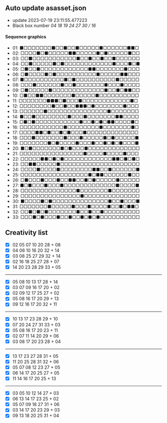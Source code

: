 ## Auto update asasset.json

* update 2023-07-19 23:11:55.477223
* Black box number _04 18 19 24 27 30 / 16_
#### Sequence graphics

* 01: ■□□□□□□□■□□■□□■□□□□□■□□□□□□■■□
* 02: □□□□■□■□□□□□■■□□□□□■□■□□□□□■□□
* 03: □□■□□□□□□□□□□□■□□■□□■□□■□□□□□□
* 04: □□■□□□□□■□■□□□□□□□□□□□□■□□□■□■
* 05: □■□□■□□□□□□□□□□□□■■□□□□□□□■□□□
* 06: □■□□□□■□■□□□□□□□□□□■□□□□□■■□□□
* 07: ■□□□□□□□□□□■□■□□□□□□□□□□■□□□□□
* 08: □□□■□□□□□□■□□■□□□□□□□■□□□■□□□□
* 09: □■□□□□□■□□□□□□□□□□□□□■□□■□■■□□
* 10: □■□□■■□□□□□□□■□□□□□■□□□□□□□□□□
* 11: □□□□□□□■■■□■□□□■□□□□□□□□□□□□■□
* 12: □□□□□□□□■□□■□□■■■□■□□□□□□□■□□□
* 13: □□□□□□■□□□□□□□□□□□□□□□■□□□□□□□
* 14: ■□□■□□□□□□□□■□□□■□□□□□□□■■□□□□
* 15: □■□■□□□□□□□□□□□■□□■□■□■■□□□□■□
* 16: □□□□□□□□□□□■□□□□□□□□■□□□□□□□■□
* 17: □□□□■■□■□□■□■□□□■□□□□□□□□□□□□□
* 18: □□□■□□□□□□□■□□□■□□□□□■□■□□□□□■
* 19: □□□□□□□■□■□□□□■□□□■□□■□■□■□□□■
* 20: ■□■□□□□□□□■□■□□□■□□□□□□□□□□□□□
* 21: □□□□□□□□□□□□□□□□■□□□□■□□□□■□□□
* 22: □□□□□■■□■□■□□□□□□□□□□□□■■□■□■□
* 23: □□■■□□□□□■□□□□□□□□□□□□□□□□□□□□
* 24: □□□□■□□□□■□□□□□□□□■■□□■□□□□□□■
* 25: □□□□□□□□□□□□□□□□□■□■■□□□□□□■□□
* 26: □■□□□■□□□■□□■■□□■□■□□□□□■□□□□□
* 27: ■□■□□□■□□□■□□□□□□□□□□□□□■□□□□■
* 28: □□□□□□□□□□□□□□■□□□□□□□■□□□□□□□
* 29: □□□□□□□□□□□□□□□■□□□□□□□□□□□□□□
* 30: ■□□□□■□■□□□□□□□□□□□□□□■□□■□□□■
* 31: □□□□□□□■□□□□□■□□□■□□□□■□□■□■■□
* 32: □□■□■□■□□□□□□□■□□■□□■□□□□□□□□□
* 33: □□□■□■□□□■□□■□□■□■□■□□□□□□□□□□
## Creativity list

- [x] 02 05 07 10 20 28 + 08
- [x] 04 06 10 16 20 32 + 14
- [x] 03 08 25 27 29 32 + 14
- [x] 02 16 18 25 27 28 + 07
- [x] 14 20 23 28 29 33 + 05
***
- [x] 05 08 10 13 17 28 + 14
- [x] 03 07 09 16 17 20 + 02
- [x] 02 09 12 17 25 27 + 02
- [x] 05 08 16 17 20 29 + 13
- [x] 09 12 16 17 20 32 + 11
***
- [x] 10 13 17 23 28 29 + 10
- [x] 07 20 24 27 31 33 + 03
- [x] 05 08 16 17 20 23 + 11
- [x] 02 07 11 14 20 29 + 06
- [x] 03 08 17 20 23 28 + 04
***
- [x] 13 17 23 27 28 31 + 05
- [x] 11 20 25 28 31 32 + 06
- [x] 05 07 08 12 23 27 + 05
- [x] 06 14 17 20 25 27 + 05
- [x] 11 14 16 17 20 25 + 13
***
- [x] 03 05 10 12 14 27 + 03
- [x] 06 13 14 17 23 25 + 02
- [x] 05 07 09 18 27 31 + 06
- [x] 03 14 17 20 23 29 + 03
- [x] 09 13 18 20 25 31 + 04
